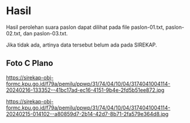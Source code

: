# Hasil

Hasil perolehan suara paslon dapat dilihat pada file paslon-01.txt, paslon-02.txt, dan paslon-03.txt.

Jika tidak ada, artinya data tersebut belum ada pada SIREKAP.

## Foto C Plano

https://sirekap-obj-formc.kpu.go.id/f79a/pemilu/ppwp/31/74/04/10/04/3174041004114-20240216-133352--41bc17ad-ec16-4151-9b4e-2fd5b51ee872.jpg

https://sirekap-obj-formc.kpu.go.id/f79a/pemilu/ppwp/31/74/04/10/04/3174041004114-20240215-014102--a80859d7-2b14-42d7-8b71-2fa579e364d8.jpg
